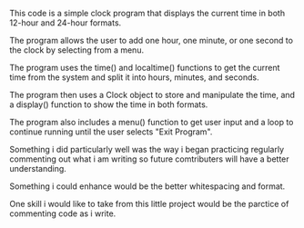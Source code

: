 This code is a simple clock program that displays the current time in both 12-hour and 24-hour formats. 

The program allows the user to add one hour, one minute, or one second to the clock by selecting from a menu.

The program uses the time() and localtime() functions to get the current time from the system and split it into hours, minutes, and seconds.

The program then uses a Clock object to store and manipulate the time, and a display() function to show the time in both formats.

The program also includes a menu() function to get user input and a loop to continue running until the user selects "Exit Program".

Something i did particularly well was the way i began practicing regularly commenting out what i am writing so future comtributers will have a better understanding.

Something i could enhance would be the better whitespacing and format. 

One skill i would like to take from this little project would be the parctice of commenting code as i write. 

